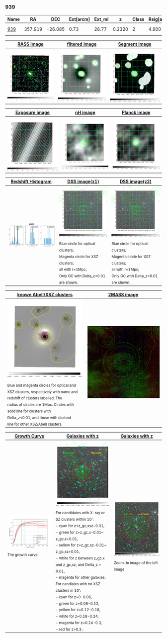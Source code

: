 <div STYLE="page-break-after: always;"></div>

### 939

|Name          |RA          |DEC      | Ext[arcm] | Ext_ml | z    | Class| Rsig[arcmin] | CRsig[c/s] | CR500[c/s] | R500[Mpc] |L500[erg/s]|F500[erg/s/cm^2]| M500[Msun]|Tx[keV]|beta|GC(XSZ,Delta_z<0.01)| GC(OPT,Delta_z<0.01)|GC|alias|
|--------------|------------|------------|---|---|-----------|--------|------|------|----|----|----|----|----|----|----|----|----|----|---|
|[939](script/939.md)     | 357.919       | -26.085       | 0.73    | 28.77   | 0.2320 | 2   | 4.900 |0.439 |0.465 |1.455 |1.526e+45 |9.514e-12 |1.105e+15 |10.172 |1.796 |Tar, |A, |Tar, A, |k005|

|[RASS image](../image/939/939_img.pdf)|[filtered image](../image/939/939_fil.pdf)|[Segment image](../image/939/939_seg.pdf)|
|-------------------|--------------------|-------------------|
| <img src="../image/939/939_img.png" width="300">  | <img src="../image/939/939_fil.png" width="300">   | <img src="../image/939/939_seg.png" width="300">  |

|[Exposure image](../image/939/939_mex.pdf)| [nH image](../image/939/939_nh.pdf)| [Planck image](../image/939/939_p.pdf)|
|-------------------|--------------------|-------------------|
|<img src="../image/939/939_mex.png" width="300">   | <img src="../image/939/939_nh.png" width="300">    | <img src="../image/939/939_p.png" width="300"> |

|[Redshift Histogram](../image/939/939_zg.pdf) | [DSS image(z1)](../image/939/939_dss_z1.pdf)      |  [DSS image(z2)](../image/939/939_dss_z2.pdf)    |
|-------------------|--------------------|-------------------|
|<img src="../image/939/939_zg.png" width="300"> |<img src="../image/939/939_dss_z1.png" width="300"> <sub><br>Blue circle for optical clusters; <br>Magenta circle for XSZ clusters; <br>all with r=1Mpc; <br>Only GC with Delta_z<0.01 are shown. </sub>| <img src="../image/939/939_dss_z2.png" width="300"><sub><br>Blue circle for optical clusters; <br>Magenta circle for XSZ clusters; <br>all with r=1Mpc; <br>Only GC with Delta_z<0.01 are shown. </sub> |

|[known Abell/XSZ clusters](../image/939/939_m.pdf) | [2MASS image](../image/939/939_2mass.pdf)      |
|-------------------|-------------------|
|<img src=../image/939/939_m.png width="300"> <sub><br>Blue and magenta circles for optical and <br>XSZ clusters, respectively with name and <br>redshift of clusters labelled. The <br>radius of circles are 1Mpc. Circles with <br>solid line for clusters with <br>Delta_z<0.01, and those with dashed <br>line for other XSZ/Abell clusters.        </sub>|<img src="../image/939/939_2mass.png" width="300">  |

|[Growth Curve](../image/939/939_gca_all.png) |[Galaxies with z](../image/939/939_opt_ned.pdf) |[Galaxies with z](../image/939/939_opt_ned_zoom.pdf) |
|-------------------|-------------------|-------------------|
| <img src="../image/939/939_gca_all.png" width="300"> <sub><br>The growth curve.</sub>| <img src=../image/939/939_opt_ned.png width="300"> <br><sub> For candidates with X-ray or SZ clusters within 10': <br> - cyan for z<z_gc,xsz-0.01, <br> - green for z=z_gc,x-0.01~ z_gc,x+0.01, <br> - yellow for z=z_gc,sz-0.01~ z_gc,sz+0.01, <br> - white for z between z_gc,x and z_gc,sz, and Delta_z > 0.01, <br> - magenta for other galaxies; <br>For candiates with no XSZ clusters in 10': <br> - cyan for z=0-0.06, <br> - green for z=0.06-0.12, <br> - yellow for z=0.12-0.18, <br> - white for z=0.18-0.24, <br> - magenta for z=0.24-0.3, <br> - red for z>0.3 ;  </sub>|<img src=../image/939/939_opt_ned_zoom.png width="300">  <br><sub> Zoom-in image of the left image</sub>|




